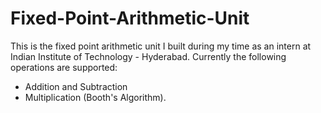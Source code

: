 # Fixed-Point-Arithmetic-Unit
This is the fixed point arithmetic unit I built during my time as an intern at Indian Institute of Technology - Hyderabad. Currently the following operations are supported:
* Addition and Subtraction
* Multiplication (Booth's Algorithm).
